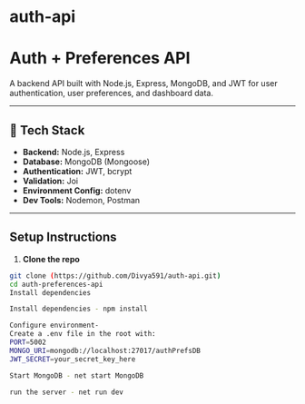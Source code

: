 # auth-api
# Auth + Preferences API

A backend API built with Node.js, Express, MongoDB, and JWT for user authentication, user preferences, and dashboard data.

---

## 🔧 Tech Stack

- **Backend:** Node.js, Express
- **Database:** MongoDB (Mongoose)
- **Authentication:** JWT, bcrypt
- **Validation:** Joi
- **Environment Config:** dotenv
- **Dev Tools:** Nodemon, Postman

---

##  Setup Instructions

1. **Clone the repo**
```bash
git clone (https://github.com/Divya591/auth-api.git)
cd auth-preferences-api
Install dependencies

Install dependencies - npm install

Configure environment-
Create a .env file in the root with:
PORT=5002
MONGO_URI=mongodb://localhost:27017/authPrefsDB
JWT_SECRET=your_secret_key_here

Start MongoDB - net start MongoDB

run the server - net run dev

